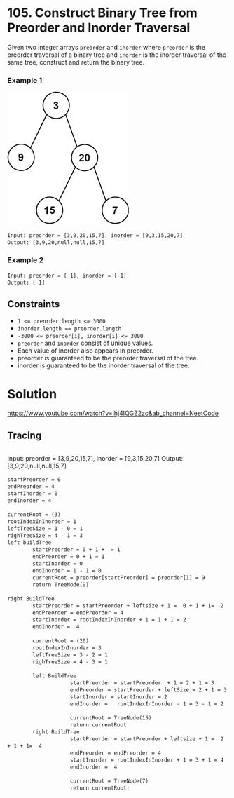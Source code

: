 # 105. Construct Binary Tree from Preorder and Inorder Traversal

Given two integer arrays `preorder` and `inorder` where `preorder` is the preorder
traversal of a binary tree and `inorder` is the inorder traversal of the same tree,
construct and return the binary tree.

### Example 1
![Example1.png](Example1.png)
```
Input: preorder = [3,9,20,15,7], inorder = [9,3,15,20,7]
Output: [3,9,20,null,null,15,7]
```

### Example 2
```
Input: preorder = [-1], inorder = [-1]
Output: [-1]
```

## Constraints 
* `1 <= preorder.length <= 3000`
* `inorder.length == preorder.length`
* `-3000 <= preorder[i], inorder[i] <= 3000`
* `preorder` and `inorder` consist of unique values.
* Each value of inorder also appears in preorder.
* preorder is guaranteed to be the preorder traversal of the tree.
* inorder is guaranteed to be the inorder traversal of the tree.

# Solution 
https://www.youtube.com/watch?v=ihj4IQGZ2zc&ab_channel=NeetCode
## Tracing 
```

```
Input: preorder = [3,9,20,15,7], inorder = [9,3,15,20,7]
Output: [3,9,20,null,null,15,7]
```
startPreorder = 0
endPreorder = 4
startInorder = 0
endInorder = 4

currentRoot = (3)
rootIndexInInorder = 1
leftTreeSize = 1 - 0 = 1
righTreeSize = 4 - 1 = 3 
left buildTree
		startPreorder = 0 + 1 +  = 1
		endPreorder = 0 + 1 = 1 
		startInorder = 0
		endInorder = 1 - 1 = 0
		currentRoot = preorder[startPreorder] = preorder[1] = 9 
		return TreeNode(9)

right BuildTree 
		startPreorder = startPreorder + leftsize + 1 =  0 + 1 + 1=  2
		endPreorder = endPreorder = 4
		startInorder = rootIndexInInorder + 1 = 1 + 1 = 2 
		endInorder =  4
		
		currentRoot = (20) 
		rootIndexInInorder = 3 
		leftTreeSize = 3 - 2 = 1 
		righTreeSize = 4 - 3 = 1
		
		left BuildTree 
					startPreorder = startPreorder  + 1 = 2 + 1 = 3
					endPreorder = startPreorder + leftSize = 2 + 1 = 3
					startInorder = startInorder = 2
					endInorder =   rootIndexInInorder - 1 = 3 - 1 = 2 
					
					currentRoot = TreeNode(15)
					return currentRoot 
	    right BuildTree 
					startPreorder = startPreorder + leftsize + 1 =  2 + 1 + 1=  4
					endPreorder = endPreorder = 4
					startInorder = rootIndexInInorder + 1 = 3 + 1 = 4
					endInorder =  4
					
					currentRoot = TreeNode(7)
					return currentRoot;
```
